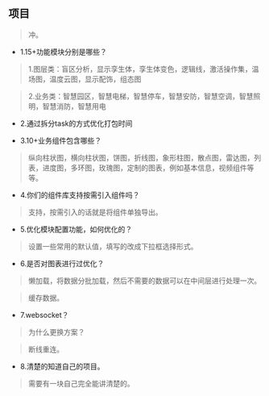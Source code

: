 ## 项目

>冲。

- 1.15+功能模块分别是哪些？

>1.图层类：盲区分析，显示孪生体，孪生体变色，逻辑线，激活操作集，温场图，温度云图，显示配饰，组态图

>2.业务类：智慧园区，智慧电梯，智慧停车，智慧安防，智慧空调，智慧照明，智慧消防，智慧用电

- 2.通过拆分task的方式优化打包时间

- 3.10+业务组件包含哪些？

>纵向柱状图，横向柱状图，饼图，折线图，象形柱图，散点图，雷达图，列表，进度图，多环图，玫瑰图，定制的图表，例如基本信息，视频组件等等。

- 4.你们的组件库支持按需引入组件吗？

>支持，按需引入的话就是将组件单独导出。

- 5.优化模块配置功能，如何优化的？

>设置一些常用的默认值，填写的改成下拉框选择形式。

- 6.是否对图表进行过优化？

>懒加载，将数据分批加载，然后不需要的数据可以在中间层进行处理一次。

>缓存数据。

- 7.websocket？

>为什么更换方案？

>断线重连。

- 8.清楚的知道自己的项目。

>需要有一块自己完全能讲清楚的。
